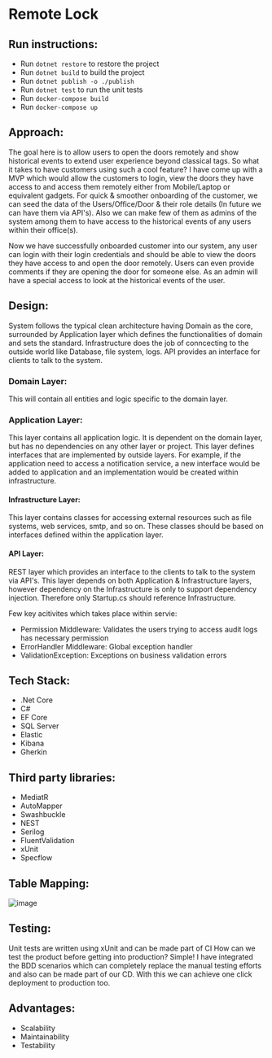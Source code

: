 # Remote Lock

## Run instructions:
- Run `dotnet restore` to restore the project
- Run `dotnet build` to build the project
- Run `dotnet publish -o ./publish`
- Run `dotnet test` to run the unit tests
- Run `docker-compose build`
- Run `docker-compose up`

## Approach:
The goal here is to allow users to open the doors remotely and show historical events to extend user experience beyond classical tags. So what it takes to have customers using such a cool feature? I have come up with a MVP which would allow the customers to login, view the doors they have access to and access them remotely either from Mobile/Laptop or equivalent gadgets. For quick & smoother onboarding of the customer, we can seed the data of the Users/Office/Door & their role details (In future we can have them via API's). Also we can make few of them as admins of the system among them to have access to the historical events of any users within their office(s).

Now we have successfully onboarded customer into our system, any user can login with their login credentials and should be able to view the doors they have access to and open the door remotely. Users can even provide comments if they are opening the door for someone else. As an admin will have a special access to look at the historical events of the user.

## Design:
System follows the typical clean architecture having Domain as the core, surrounded by Application layer which defines the functionalities of domain and sets the standard. Infrastructure does the job of conncecting to the outside world like Database, file system, logs. API provides an interface for clients to talk to the system.

### Domain Layer:
This will contain all entities and logic specific to the domain layer.

### Application Layer:
This layer contains all application logic. It is dependent on the domain layer, but has no dependencies on any other layer or project. This layer defines interfaces that are implemented by outside layers. For example, if the application need to access a notification service, a new interface would be added to application and an implementation would be created within infrastructure.

#### Infrastructure Layer:
This layer contains classes for accessing external resources such as file systems, web services, smtp, and so on. These classes should be based on interfaces defined within the application layer.

#### API Layer:
REST layer which provides an interface to the clients to talk to the system via API's. This layer depends on both Application & Infrastructure layers, however dependency on the Infrastructure is only to support dependency injection. Therefore only Startup.cs should reference Infrastructure.

Few key acitivites which takes place within servie:
- Permission Middleware: Validates the users trying to access audit logs has necessary permission
- ErrorHandler Middleware: Global exception handler
- ValidationException: Exceptions on business validation errors

## Tech Stack:
- .Net Core
- C#
- EF Core
- SQL Server
- Elastic
- Kibana
- Gherkin

## Third party libraries:
- MediatR
- AutoMapper
- Swashbuckle
- NEST
- Serilog
- FluentValidation
- xUnit
- Specflow

## Table Mapping:
![image](https://user-images.githubusercontent.com/21059833/229355332-99d73452-eb80-4a01-9580-49c99fb6e66c.png)

## Testing:
Unit tests are written using xUnit and can be made part of CI
How can we test the product before getting into production? Simple! I have integrated the BDD scenarios which can completely replace the manual testing efforts and also can be made part of our CD. With this we can achieve one click deployment to production too.

## Advantages:
- Scalability
- Maintainability
- Testability
